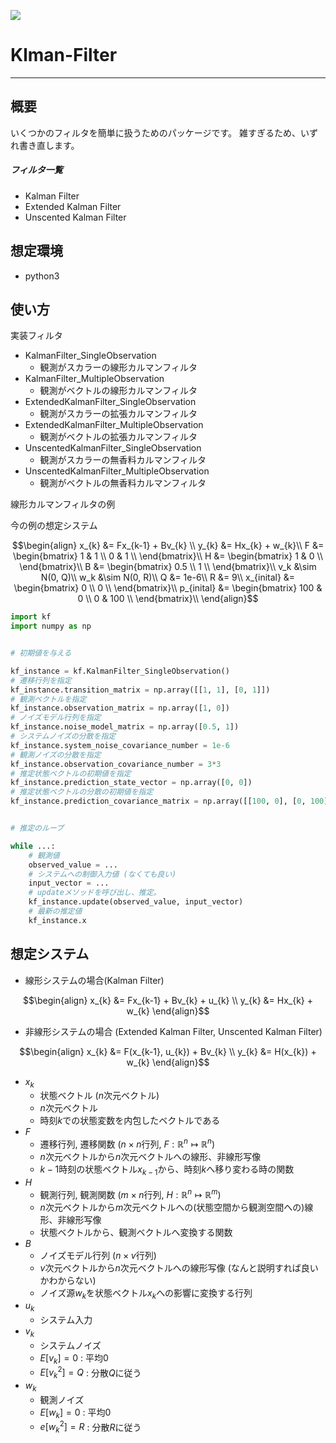<img src="https://img.shields.io/badge/-Python-3776AB.svg?logo=python"></img>

# Klman-Filter

---

## 概要
いくつかのフィルタを簡単に扱うためのパッケージです。
雑すぎるため、いずれ書き直します。

##### フィルタ一覧
- Kalman Filter
- Extended Kalman Filter
- Unscented Kalman Filter

## 想定環境

- python3

## 使い方

実装フィルタ
- KalmanFilter_SingleObservation
    - 観測がスカラーの線形カルマンフィルタ
- KalmanFilter_MultipleObservation
    - 観測がベクトルの線形カルマンフィルタ
- ExtendedKalmanFilter_SingleObservation
    - 観測がスカラーの拡張カルマンフィルタ
- ExtendedKalmanFilter_MultipleObservation
    - 観測がベクトルの拡張カルマンフィルタ
- UnscentedKalmanFilter_SingleObservation
    - 観測がスカラーの無香料カルマンフィルタ
- UnscentedKalmanFilter_MultipleObservation
    - 観測がベクトルの無香料カルマンフィルタ

線形カルマンフィルタの例

今の例の想定システム

```math
\begin{align}
x_{k} &= Fx_{k-1} + Bv_{k} \\
y_{k} &= Hx_{k} + w_{k}\\
F &= 
\begin{bmatrix}
1 & 1 \\
0 & 1 \\
\end{bmatrix}\\
H &= 
\begin{bmatrix}
1 & 0 \\
\end{bmatrix}\\
B &= 
\begin{bmatrix}
0.5 \\
1 \\
\end{bmatrix}\\
v_k &\sim N(0, Q)\\
w_k &\sim N(0, R)\\
Q &= 1e-6\\
R &= 9\\
x_{inital} &= 
\begin{bmatrix}
0 \\
0 \\
\end{bmatrix}\\
p_{inital} &= 
\begin{bmatrix}
100 & 0 \\
0 & 100 \\
\end{bmatrix}\\


\end{align}
```

```python
import kf
import numpy as np


# 初期値を与える

kf_instance = kf.KalmanFilter_SingleObservation()
# 遷移行列を指定
kf_instance.transition_matrix = np.array([[1, 1], [0, 1]])
# 観測ベクトルを指定
kf_instance.observation_matrix = np.array([1, 0])
# ノイズモデル行列を指定
kf_instance.noise_model_matrix = np.array([0.5, 1])
# システムノイズの分散を指定
kf_instance.system_noise_covariance_number = 1e-6
# 観測ノイズの分散を指定
kf_instance.observation_covariance_number = 3*3
# 推定状態ベクトルの初期値を指定
kf_instance.prediction_state_vector = np.array([0, 0])
# 推定状態ベクトルの分散の初期値を指定
kf_instance.prediction_covariance_matrix = np.array([[100, 0], [0, 100]])


# 推定のループ

while ...:
    # 観測値
    observed_value = ...
    # システムへの制御入力値 (なくても良い)
    input_vector = ...
    # updateメソッドを呼び出し、推定。
    kf_instance.update(observed_value, input_vector)
    # 最新の推定値
    kf_instance.x
```

## 想定システム

- 線形システムの場合(Kalman Filter)

```math
\begin{align}
x_{k} &= Fx_{k-1} + Bv_{k} + u_{k} \\
y_{k} &= Hx_{k} + w_{k}
\end{align}
```

- 非線形システムの場合 (Extended Kalman Filter, Unscented Kalman Filter)

```math
\begin{align}
x_{k} &= F(x_{k-1}, u_{k}) + Bv_{k} \\
y_{k} &= H(x_{k}) + w_{k}
\end{align}
```

- $x_k$
    - 状態ベクトル ($n$次元ベクトル)
    - $n$次元ベクトル
    - 時刻$k$での状態変数を内包したベクトルである
- $F$
    - 遷移行列, 遷移関数 ($n\times n$行列, $F:\mathbb{R}^n\longmapsto\mathbb{R}^n$)
    - $n$次元ベクトルから$n$次元ベクトルへの線形、非線形写像
    - $k-1$時刻の状態ベクトル$x_{k-1}$から、時刻$k$へ移り変わる時の関数
- $H$
    - 観測行列, 観測関数 ($m\times n$行列, $H:\mathbb{R}^n\longmapsto\mathbb{R}^m$)
    - $n$次元ベクトルから$m$次元ベクトルへの(状態空間から観測空間への)線形、非線形写像
    - 状態ベクトルから、観測ベクトルへ変換する関数
- $B$
    - ノイズモデル行列 ($n\times v$行列)
    - $v$次元ベクトルから$n$次元ベクトルへの線形写像 (なんと説明すれば良いかわからない)
    - ノイズ源$w_k$を状態ベクトル$x_k$への影響に変換する行列
- $u_k$
    - システム入力
- $v_k$
    - システムノイズ
    - $E[v_k] = 0$ : 平均$0$
    - $E[v_k^2] = Q$ : 分散$Q$に従う
- $w_k$
    - 観測ノイズ
    - $E[w_k] = 0$ : 平均0
    - $e[w_k^2] = R$ : 分散$R$に従う


